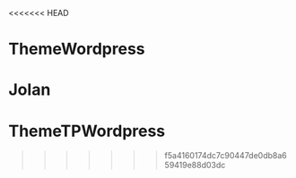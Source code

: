 <<<<<<< HEAD
# ThemeWordpress

Jolan
=======
# ThemeTPWordpress
>>>>>>> f5a4160174dc7c90447de0db8a659419e88d03dc
